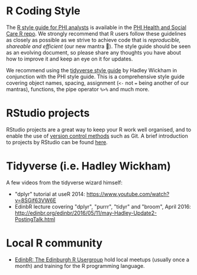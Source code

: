# R Coding Style
The [R style guide for PHI analysts](https://github.com/Health-SocialCare-Scotland/R-HSC-Scotland/blob/master/PHI%20R%20style%20guide.md) is available in the [PHI Health and Social Care R repo](https://github.com/Health-SocialCare-Scotland/R-HSC-Scotland). We strongly recommend that R users follow these guidelines as closely as possible as we strive to achieve code that is *_reproducible, shareable and efficient_* (our new mantra :pray:). The style guide should be seen as an evolving document, so please share any thoughts you have about how to improve it and keep an eye on it for updates.

We recommend using the [tidyverse style guide](http://style.tidyverse.org/) by Hadley Wickham in conjunction with the PHI style guide. This is a comprehensive style guide covering object names, spacing, assignment (`<-` not `=` being another of our mantras), functions, the pipe operator `%>%` and much more.

# RStudio projects
RStudio projects are a great way to keep your R work well organised, and to enable the use of [version control methods](https://github.com/NHS-NSS-transforming-publications/resources/blob/master/version-control.md) such as Git. A brief introduction to projects by RStudio can be found [here](https://support.rstudio.com/hc/en-us/articles/200526207).

# Tidyverse (i.e. Hadley Wickham)
A few videos from the tidyverse wizard himself:
- "dplyr" tutorial at useR 2014: https://www.youtube.com/watch?v=8SGif63VW6E
- EdinbR lecture covering "dplyr", "purrr", "tidyr" and "broom", April 2016: http://edinbr.org/edinbr/2016/05/11/may-Hadley-Update2-PostingTalk.html

# Local R community
- [EdinbR: The Edinburgh R Usergroup](http://edinbr.org/) hold local meetups (usually once a month) and training for the R programming language. 
